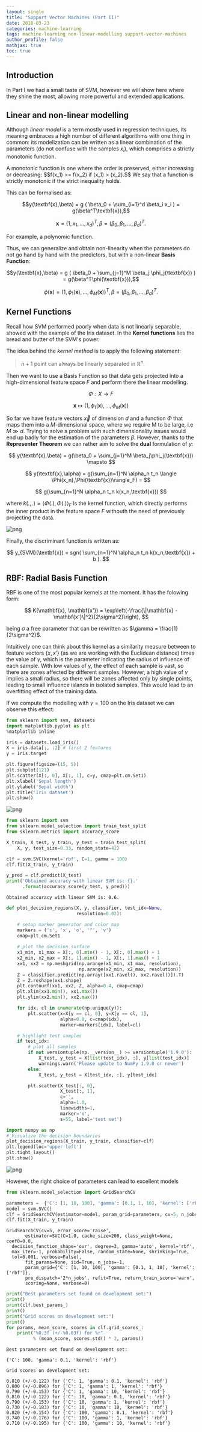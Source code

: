 ```yaml
---
layout: single
title: "Support Vector Machines (Part II)"
date: 2018-03-23
categories: machine-learning
tags: machine-learning non-linear-modelling support-vector-machines
author_profile: false
mathjax: true
toc: true
---
```


## Introduction

In Part I we had a small taste of SVM, however we will show here where they shine the most, allowing more powerful and extended applications.

## Linear and non-linear modelling

Although *linear model* is a term mostly used in regression techniques, its meaning embraces a high number of different algorithms with one thing in common: its modelization can be written as a linear combination of the parameters (do not confuse with the samples $x_i$), which comprises a strictly monotonic function. 

<aside class="notice--info">
A monotonic function is one where the order is preserved, either increasing or decreasing:
$$f(x_1) >= f(x_2) if (x_1) > (x_2).$$
We say that a function is strictly monotonic if the strict inequality holds. 
</aside>

This can be formalised as:

$$y(\textbf{x},\beta) = g (  \beta_0 + \sum_{i=1}^d \beta_i x_i  ) = g(\beta^T\textbf{x}),$$

$$\textbf{x} = (1,x_1,\ldots,x_d)^T, \beta=(\beta_0,\beta_1,\ldots,\beta_d)^T.$$

For example, a polynomic function.

Thus, we can generalize and obtain non-linearity when the parameters do not go hand by hand with the predictors, but with a non-linear **Basis Function**: 

$$y(\textbf{x},\beta) = g (  \beta_0 + \sum_{j=1}^M \beta_j \phi_j(\textbf{x})  ) = g(\beta^T\phi(\textbf{x})),$$

$$\phi(\textbf{x}) = (1,\phi_1(\textbf{x}),\ldots,\phi_M(\textbf{x}))^T, \beta=(\beta_0,\beta_1,\ldots,\beta_d)^T.$$

## Kernel Functions

Recall how SVM performed poorly when data is not linearly separable, showed with the example of the Iris dataset. In the **Kernel functions** lies the bread and butter of the SVM's power.

The idea behind the *kernel method* is to apply the following statement: 

> $n+1$ point can always be linearly separated in $\mathbb{R}^n$.

Then we want to use a Basis Function so that data gets projected into a high-dimensional feature space $F$ and perform there the linear modelling.

$$ \Phi:X \rightarrow F $$

$$ \textbf{x} \mapsto (1,\phi_1(\textbf{x}),\ldots,\phi_M(\textbf{x})) $$

So far we have feature vectors $\vec{x}$ of dimension $d$ and a function $\Phi$ that maps them into a $M$-dimensional space, where we require M to be large, i.e $M \gg d$. Trying to solve a problem with such dimensionality issues would end up badly for the estimation of the parameters $\beta$. However, thanks to the **Representer Theorem** we can rather aim to solve the **dual** formulation of $y$:

$$ y(\textbf{x},\beta) = g(\beta_0 + \sum_{j=1}^M \beta_j\phi_j(\textbf{x})) \mapsto $$

$$ y(\textbf{x},\alpha) = g(\sum_{n=1}^N \alpha_n t_n \langle \Phi(x_n),\Phi(\textbf{x})\rangle_F) = $$

$$ g(\sum_{n=1}^N \alpha_n t_n k(x_n,\textbf{x})) $$

where $k(.,.) = \langle \Phi(.),\Phi(.)\rangle_F$ is the kernel function, which directly performs the inner product in the feature space $F$ withouth the need of previously projecting the data.

![png](/assets/images/machinelearning/svm/kernel_diagram.png)

Finally, the discriminant function is written as:

$$ y_{SVM}(\textbf{x}) = sgn( \sum_{n=1}^N \alpha_n t_n k(x_n,\textbf{x}) + b ). $$

## RBF: Radial Basis Function

RBF is one of the most popular kernels at the moment. It has the folowing form:

$$  K(\mathbf{x}, \mathbf{x'}) = \exp\left(-\frac{\|\mathbf{x} - \mathbf{x'}\|^2}{2\sigma^2}\right), $$

being $\sigma$ a free parameter that can be rewritten as $\gamma = \frac{1}{2\sigma^2}$.

Intuitively one can think about this kernel as a similarity measure between to feature vectors $\{ x,x' \}$ (as we are working with the Euclidean distance) times the value of $\gamma$, which is the parameter indicating the radius of influence of each sample. With low values of $\gamma$, the effect of each sample is vast, so there are zones affected by different samples. However, a high value of $\gamma$ implies a small radius, so there will be zones affected only by single points, leading to small influence islands in isolated samples. This would lead to an overfitting effect of the training data. 

If we compute the modelling with $\gamma = 100$ on the Iris dataset we can observe this effect:

```python
from sklearn import svm, datasets
import matplotlib.pyplot as plt
%matplotlib inline

iris = datasets.load_iris()
X = iris.data[:, :2] # first 2 features
y = iris.target

plt.figure(figsize=(15, 5))
plt.subplot(121)
plt.scatter(X[:, 0], X[:, 1], c=y, cmap=plt.cm.Set1)
plt.xlabel('Sepal length')
plt.ylabel('Sepal width')
plt.title('Iris dataset')
plt.show()
```


![png](/assets/images/machinelearning/svm/output_0_0.png)


```python
from sklearn import svm
from sklearn.model_selection import train_test_split
from sklearn.metrics import accuracy_score

X_train, X_test, y_train, y_test = train_test_split(
    X, y, test_size=0.33, random_state=42)

clf = svm.SVC(kernel='rbf', C=1, gamma = 100)
clf.fit(X_train, y_train) 

y_pred = clf.predict(X_test)
print('Obtained accuracy with linear SVM is: {}.'
      .format(accuracy_score(y_test, y_pred)))
```

    Obtained accuracy with linear SVM is: 0.6.

```python
def plot_decision_regions(X, y, classifier, test_idx=None,
                          resolution=0.02):

    # setup marker generator and color map
    markers = ('s', 'x', 'o', '^', 'v')
    cmap=plt.cm.Set1
    
    # plot the decision surface
    x1_min, x1_max = X[:, 0].min() - 1, X[:, 0].max() + 1
    x2_min, x2_max = X[:, 1].min() - 1, X[:, 1].max() + 1
    xx1, xx2 = np.meshgrid(np.arange(x1_min, x1_max, resolution),
                           np.arange(x2_min, x2_max, resolution))
    Z = classifier.predict(np.array([xx1.ravel(), xx2.ravel()]).T)
    Z = Z.reshape(xx1.shape)
    plt.contourf(xx1, xx2, Z, alpha=0.4, cmap=cmap)
    plt.xlim(xx1.min(), xx1.max())
    plt.ylim(xx2.min(), xx2.max())

    for idx, cl in enumerate(np.unique(y)):
        plt.scatter(x=X[y == cl, 0], y=X[y == cl, 1],
                    alpha=0.8, c=cmap(idx),
                    marker=markers[idx], label=cl)

    # highlight test samples
    if test_idx:
        # plot all samples
        if not versiontuple(np.__version__) >= versiontuple('1.9.0'):
            X_test, y_test = X[list(test_idx), :], y[list(test_idx)]
            warnings.warn('Please update to NumPy 1.9.0 or newer')
        else:
            X_test, y_test = X[test_idx, :], y[test_idx]

        plt.scatter(X_test[:, 0],
                    X_test[:, 1],
                    c='',
                    alpha=1.0,
                    linewidths=1,
                    marker='o',
                    s=55, label='test set')
```

```python
import numpy as np
# Visualize the decision boundaries
plot_decision_regions(X_train, y_train, classifier=clf)
plt.legend(loc='upper left')
plt.tight_layout()
plt.show()
```


![png](/assets/images/machinelearning/svm/iris_rbf.png)

However, the right choice of parameters can lead to excellent models

```python
from sklearn.model_selection import GridSearchCV

parameters =  {'C': [1, 10, 100], 'gamma': [0.1, 1, 10], 'kernel': ['rbf']}
model = svm.SVC()
clf = GridSearchCV(estimator=model, param_grid=parameters, cv=5, n_jobs=-1)
clf.fit(X_train, y_train)
```




    GridSearchCV(cv=5, error_score='raise',
           estimator=SVC(C=1.0, cache_size=200, class_weight=None, coef0=0.0,
      decision_function_shape='ovr', degree=3, gamma='auto', kernel='rbf',
      max_iter=-1, probability=False, random_state=None, shrinking=True,
      tol=0.001, verbose=False),
           fit_params=None, iid=True, n_jobs=-1,
           param_grid={'C': [1, 10, 100], 'gamma': [0.1, 1, 10], 'kernel': ['rbf']},
           pre_dispatch='2*n_jobs', refit=True, return_train_score='warn',
           scoring=None, verbose=0)




```python
print("Best parameters set found on development set:")
print()
print(clf.best_params_)
print()
print("Grid scores on development set:")
print()
for params, mean_score, scores in clf.grid_scores_:
    print("%0.3f (+/-%0.03f) for %r"
          % (mean_score, scores.std() * 2, params))
```

    Best parameters set found on development set:
    
    {'C': 100, 'gamma': 0.1, 'kernel': 'rbf'}
    
    Grid scores on development set:
    
    0.810 (+/-0.122) for {'C': 1, 'gamma': 0.1, 'kernel': 'rbf'}
    0.800 (+/-0.096) for {'C': 1, 'gamma': 1, 'kernel': 'rbf'}
    0.790 (+/-0.153) for {'C': 1, 'gamma': 10, 'kernel': 'rbf'}
    0.810 (+/-0.122) for {'C': 10, 'gamma': 0.1, 'kernel': 'rbf'}
    0.790 (+/-0.153) for {'C': 10, 'gamma': 1, 'kernel': 'rbf'}
    0.730 (+/-0.183) for {'C': 10, 'gamma': 10, 'kernel': 'rbf'}
    0.820 (+/-0.154) for {'C': 100, 'gamma': 0.1, 'kernel': 'rbf'}
    0.740 (+/-0.176) for {'C': 100, 'gamma': 1, 'kernel': 'rbf'}
    0.710 (+/-0.195) for {'C': 100, 'gamma': 10, 'kernel': 'rbf'}